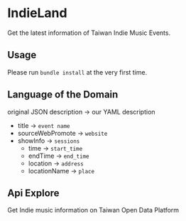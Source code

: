 # IndieLand
Get the latest information of Taiwan Indie Music Events.

## Usage
Please run `bundle install` at the very first time.

## Language of the Domain
original JSON description -> our YAML description
- title -> `event name`
- sourceWebPromote -> `website`
- showInfo -> `sessions`
    - time -> `start_time`
    - endTime -> `end_time`
    - location -> `address`
    - locationName -> `place`

## Api Explore
Get Indie music information on Taiwan Open Data Platform
